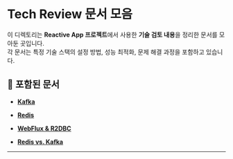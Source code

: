 # Tech Review 문서 모음

이 디렉토리는 **Reactive App 프로젝트**에서 사용한 **기술 검토 내용**을 정리한 문서를 모아둔 곳입니다.  
각 문서는 특정 기술 스택의 설정 방법, 성능 최적화, 문제 해결 과정을 포함하고 있습니다.

## 📌 포함된 문서
- **[Kafka](tech-review/tech-review-kafka-setup.md)** 

- **[Redis](tech-review/tech-review-redis-setup.md)** 

- **[WebFlux & R2DBC](tech-review/tech-review-webflux-r2dbc.md)**
  
- **[Redis vs. Kafka](tech-review/tech-review-redis-vs-kafka.md)** 

---